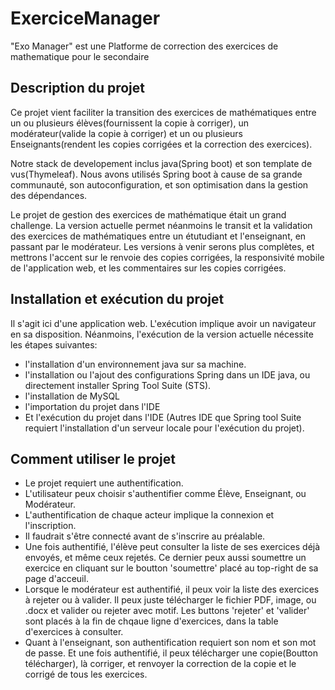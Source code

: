 # ExerciceManager
"Exo Manager" est une Platforme de correction des exercices de mathematique pour le secondaire 

## Description du projet

Ce projet vient faciliter la transition des exercices de mathématiques entre un ou plusieurs
élèves(fournissent la copie à corriger), un modérateur(valide la copie à corriger) 
et un ou plusieurs Enseignants(rendent les copies corrigées et la correction des exercices). 

Notre stack de developement inclus java(Spring boot) et son template de vus(Thymeleaf).
Nous avons utilisés Spring boot à cause de sa grande communauté, son autoconfiguration,
et son optimisation dans la gestion des dépendances.

Le projet de gestion des exercices de mathématique était un grand challenge. La version actuelle permet néanmoins 
le transit et la validation des exercices de mathématiques entre un étutudiant et l'enseignant, en passant par le modérateur.
Les versions à venir serons plus complètes, et mettrons l'accent sur le renvoie des copies corrigées,
la responsivité mobile de l'application web, et les commentaires sur les copies corrigées.

## Installation et exécution du projet
Il s'agit ici d'une application web. 
L'exécution implique avoir un navigateur en sa disposition. 
Néanmoins, l'exécution de la version actuelle nécessite les étapes suivantes: 
- l'installation d'un environnement java sur sa machine.
- l'installation ou l'ajout des configurations Spring dans un IDE java, ou directement installer Spring Tool Suite (STS).
- l'installation de MySQL
- l'importation du projet dans l'IDE
- Et l'exécution du projet dans l'IDE (Autres IDE que Spring tool Suite requiert l'installation d'un serveur locale pour l'exécution du projet).

## Comment utiliser le projet
- Le projet requiert une authentification.
- L'utilisateur peux choisir s'authentifier comme Élève, Enseignant, ou Modérateur.
- L'authentification de chaque acteur implique la connexion et l'inscription. 
- Il faudrait s'être connecté avant de s'inscrire au préalable.
- Une fois authentifié, l'élève peut consulter la liste de ses exercices déjà envoyés, et même ceux rejetés. Ce dernier peux aussi soumettre un exercice en cliquant sur le boutton 'soumettre' placé au top-right de sa page d'acceuil. 
- Lorsque le modérateur est authentifié, il peux voir la liste des exercices à rejeter ou à valider. Il peux juste télécharger le fichier PDF, image, ou .docx et valider ou rejeter avec motif. Les buttons 'rejeter' et 'valider' sont placés à la fin de chqaue ligne d'exercices, dans la table d'exercices à consulter.
- Quant à l'enseignant, son authentification requiert son nom et son mot de passe. Et une fois authentifié, il peux télécharger une copie(Boutton télécharger), là corriger, et renvoyer la correction de la copie et le corrigé de tous les exercices.



